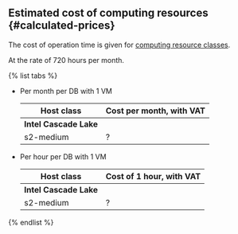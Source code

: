 ## Estimated cost of computing resources {#calculated-prices}

The cost of operation time is given for [computing resource classes](../../ydb/concepts/databases.md#compute-units).

At the rate of 720 hours per month.

{% list tabs %}

- Per month per DB with 1 VM

  | Host class | Cost per month, with VAT
  | ----- | ----- |
  | **Intel Cascade Lake** |
  | s2-medium | ? |

- Per hour per DB with 1 VM

  | Host class | Cost of 1 hour, with VAT |
  | ----- | ----- |
  | **Intel Cascade Lake** |
  | s2-medium | ? |

{% endlist %}
